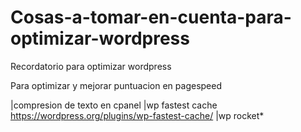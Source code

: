 # Cosas-a-tomar-en-cuenta-para-optimizar-wordpress
Recordatorio para optimizar wordpress

Para optimizar y mejorar puntuacion en pagespeed

|compresion de texto en cpanel
|wp fastest cache https://wordpress.org/plugins/wp-fastest-cache/
|wp rocket*
